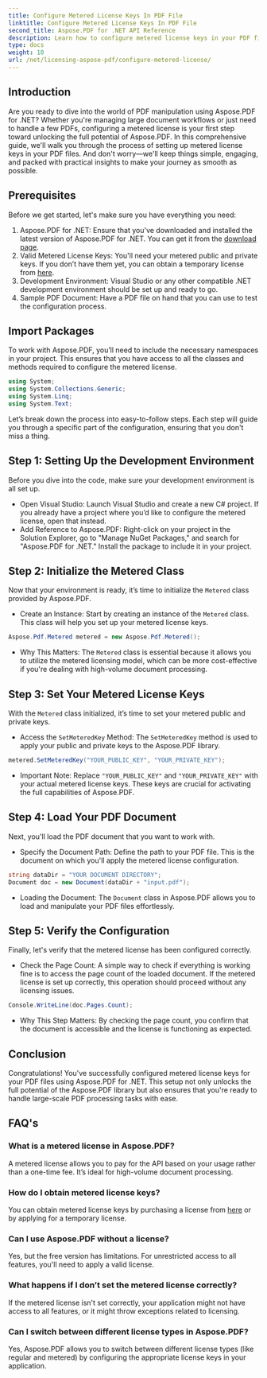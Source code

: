 ```yaml
---
title: Configure Metered License Keys In PDF File
linktitle: Configure Metered License Keys In PDF File
second_title: Aspose.PDF for .NET API Reference
description: Learn how to configure metered license keys in your PDF files using Aspose.PDF for .NET with this comprehensive, step-by-step guide.
type: docs
weight: 10
url: /net/licensing-aspose-pdf/configure-metered-license/
---
```

## Introduction

Are you ready to dive into the world of PDF manipulation using Aspose.PDF for .NET? Whether you're managing large document workflows or just need to handle a few PDFs, configuring a metered license is your first step toward unlocking the full potential of Aspose.PDF. In this comprehensive guide, we'll walk you through the process of setting up metered license keys in your PDF files. And don't worry—we'll keep things simple, engaging, and packed with practical insights to make your journey as smooth as possible.

## Prerequisites

Before we get started, let's make sure you have everything you need:

1. Aspose.PDF for .NET: Ensure that you've downloaded and installed the latest version of Aspose.PDF for .NET. You can get it from the [download page](https://releases.aspose.com/pdf/net/).
2. Valid Metered License Keys: You'll need your metered public and private keys. If you don’t have them yet, you can obtain a temporary license from [here](https://purchase.aspose.com/temporary-license/).
3. Development Environment: Visual Studio or any other compatible .NET development environment should be set up and ready to go.
4. Sample PDF Document: Have a PDF file on hand that you can use to test the configuration process.

## Import Packages

To work with Aspose.PDF, you’ll need to include the necessary namespaces in your project. This ensures that you have access to all the classes and methods required to configure the metered license.

```csharp
using System;
using System.Collections.Generic;
using System.Linq;
using System.Text;
```

Let’s break down the process into easy-to-follow steps. Each step will guide you through a specific part of the configuration, ensuring that you don't miss a thing.

## Step 1: Setting Up the Development Environment

Before you dive into the code, make sure your development environment is all set up.

- Open Visual Studio: Launch Visual Studio and create a new C# project. If you already have a project where you’d like to configure the metered license, open that instead.
- Add Reference to Aspose.PDF: Right-click on your project in the Solution Explorer, go to "Manage NuGet Packages," and search for "Aspose.PDF for .NET." Install the package to include it in your project.

## Step 2: Initialize the Metered Class

Now that your environment is ready, it’s time to initialize the `Metered` class provided by Aspose.PDF.

- Create an Instance: Start by creating an instance of the `Metered` class. This class will help you set up your metered license keys.

```csharp
Aspose.Pdf.Metered metered = new Aspose.Pdf.Metered();
```

- Why This Matters: The `Metered` class is essential because it allows you to utilize the metered licensing model, which can be more cost-effective if you're dealing with high-volume document processing.

## Step 3: Set Your Metered License Keys

With the `Metered` class initialized, it’s time to set your metered public and private keys.

- Access the `SetMeteredKey` Method: The `SetMeteredKey` method is used to apply your public and private keys to the Aspose.PDF library.

```csharp
metered.SetMeteredKey("YOUR_PUBLIC_KEY", "YOUR_PRIVATE_KEY");
```

- Important Note: Replace `"YOUR_PUBLIC_KEY"` and `"YOUR_PRIVATE_KEY"` with your actual metered license keys. These keys are crucial for activating the full capabilities of Aspose.PDF.

## Step 4: Load Your PDF Document

Next, you'll load the PDF document that you want to work with.

- Specify the Document Path: Define the path to your PDF file. This is the document on which you'll apply the metered license configuration.

```csharp
string dataDir = "YOUR DOCUMENT DIRECTORY";
Document doc = new Document(dataDir + "input.pdf");
```

- Loading the Document: The `Document` class in Aspose.PDF allows you to load and manipulate your PDF files effortlessly.

## Step 5: Verify the Configuration

Finally, let's verify that the metered license has been configured correctly.

- Check the Page Count: A simple way to check if everything is working fine is to access the page count of the loaded document. If the metered license is set up correctly, this operation should proceed without any licensing issues.

```csharp
Console.WriteLine(doc.Pages.Count);
```

- Why This Step Matters: By checking the page count, you confirm that the document is accessible and the license is functioning as expected.

## Conclusion

Congratulations! You've successfully configured metered license keys for your PDF files using Aspose.PDF for .NET. This setup not only unlocks the full potential of the Aspose.PDF library but also ensures that you're ready to handle large-scale PDF processing tasks with ease.

## FAQ's

### What is a metered license in Aspose.PDF?  
A metered license allows you to pay for the API based on your usage rather than a one-time fee. It’s ideal for high-volume document processing.

### How do I obtain metered license keys?  
You can obtain metered license keys by purchasing a license from [here](https://purchase.aspose.com/buy) or by applying for a temporary license.

### Can I use Aspose.PDF without a license?  
Yes, but the free version has limitations. For unrestricted access to all features, you'll need to apply a valid license.

### What happens if I don’t set the metered license correctly?  
If the metered license isn't set correctly, your application might not have access to all features, or it might throw exceptions related to licensing.

### Can I switch between different license types in Aspose.PDF?  
Yes, Aspose.PDF allows you to switch between different license types (like regular and metered) by configuring the appropriate license keys in your application.

